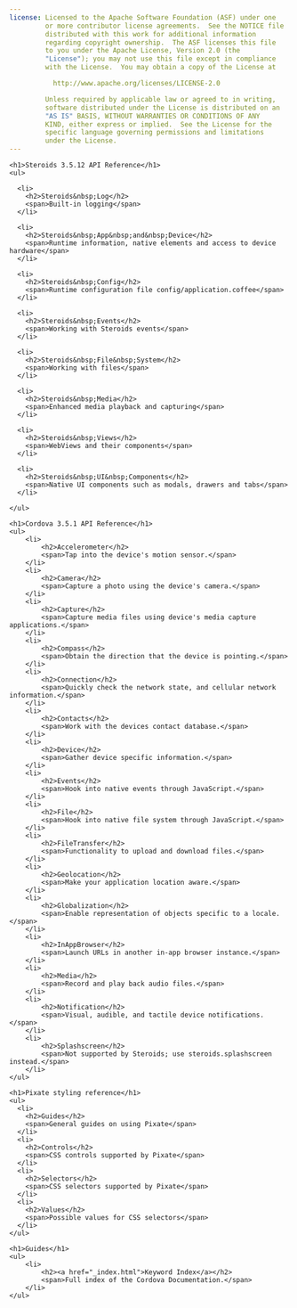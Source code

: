 ```yaml
---
license: Licensed to the Apache Software Foundation (ASF) under one
         or more contributor license agreements.  See the NOTICE file
         distributed with this work for additional information
         regarding copyright ownership.  The ASF licenses this file
         to you under the Apache License, Version 2.0 (the
         "License"); you may not use this file except in compliance
         with the License.  You may obtain a copy of the License at

           http://www.apache.org/licenses/LICENSE-2.0

         Unless required by applicable law or agreed to in writing,
         software distributed under the License is distributed on an
         "AS IS" BASIS, WITHOUT WARRANTIES OR CONDITIONS OF ANY
         KIND, either express or implied.  See the License for the
         specific language governing permissions and limitations
         under the License.
---
```


<div id="home">

    <h1>Steroids 3.5.12 API Reference</h1>
    <ul>

      <li>
        <h2>Steroids&nbsp;Log</h2>
        <span>Built-in logging</span>
      </li>

      <li>
        <h2>Steroids&nbsp;App&nbsp;and&nbsp;Device</h2>
        <span>Runtime information, native elements and access to device hardware</span>
      </li>

      <li>
        <h2>Steroids&nbsp;Config</h2>
        <span>Runtime configuration file config/application.coffee</span>
      </li>

      <li>
        <h2>Steroids&nbsp;Events</h2>
        <span>Working with Steroids events</span>
      </li>

      <li>
        <h2>Steroids&nbsp;File&nbsp;System</h2>
        <span>Working with files</span>
      </li>

      <li>
        <h2>Steroids&nbsp;Media</h2>
        <span>Enhanced media playback and capturing</span>
      </li>

      <li>
        <h2>Steroids&nbsp;Views</h2>
        <span>WebViews and their components</span>
      </li>

      <li>
        <h2>Steroids&nbsp;UI&nbsp;Components</h2>
        <span>Native UI components such as modals, drawers and tabs</span>
      </li>

    </ul>

    <h1>Cordova 3.5.1 API Reference</h1>
    <ul>
        <li>
            <h2>Accelerometer</h2>
            <span>Tap into the device's motion sensor.</span>
        </li>
        <li>
            <h2>Camera</h2>
            <span>Capture a photo using the device's camera.</span>
        </li>
        <li>
            <h2>Capture</h2>
            <span>Capture media files using device's media capture applications.</span>
        </li>
        <li>
            <h2>Compass</h2>
            <span>Obtain the direction that the device is pointing.</span>
        </li>
        <li>
            <h2>Connection</h2>
            <span>Quickly check the network state, and cellular network information.</span>
        </li>
        <li>
            <h2>Contacts</h2>
            <span>Work with the devices contact database.</span>
        </li>
        <li>
            <h2>Device</h2>
            <span>Gather device specific information.</span>
        </li>
        <li>
            <h2>Events</h2>
            <span>Hook into native events through JavaScript.</span>
        </li>
        <li>
            <h2>File</h2>
            <span>Hook into native file system through JavaScript.</span>
        </li>
        <li>
            <h2>FileTransfer</h2>
            <span>Functionality to upload and download files.</span>
        </li>
        <li>
            <h2>Geolocation</h2>
            <span>Make your application location aware.</span>
        </li>
        <li>
            <h2>Globalization</h2>
            <span>Enable representation of objects specific to a locale.</span>
        </li>
        <li>
            <h2>InAppBrowser</h2>
            <span>Launch URLs in another in-app browser instance.</span>
        </li>
        <li>
            <h2>Media</h2>
            <span>Record and play back audio files.</span>
        </li>
        <li>
            <h2>Notification</h2>
            <span>Visual, audible, and tactile device notifications.</span>
        </li>
        <li>
            <h2>Splashscreen</h2>
            <span>Not supported by Steroids; use steroids.splashscreen instead.</span>
        </li>
    </ul>

    <h1>Pixate styling reference</h1>
    <ul>
      <li>
        <h2>Guides</h2>
        <span>General guides on using Pixate</span>
      </li>
      <li>
        <h2>Controls</h2>
        <span>CSS controls supported by Pixate</span>
      </li>
      <li>
        <h2>Selectors</h2>
        <span>CSS selectors supported by Pixate</span>
      </li>
      <li>
        <h2>Values</h2>
        <span>Possible values for CSS selectors</span>
      </li>
    </ul>

    <h1>Guides</h1>
    <ul>
        <li>
            <h2><a href="_index.html">Keyword Index</a></h2>
            <span>Full index of the Cordova Documentation.</span>
        </li>
    </ul>
</div>
